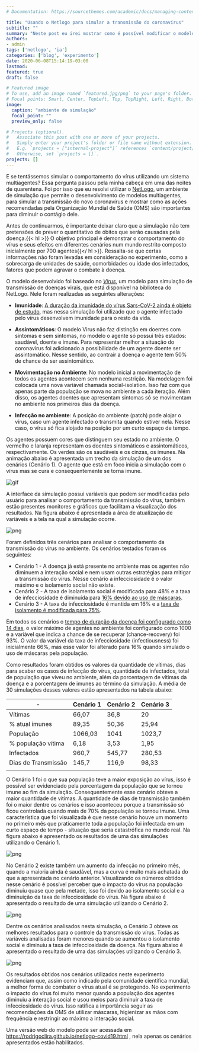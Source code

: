 ```yaml
---
# Documentation: https://sourcethemes.com/academic/docs/managing-content/

title: "Usando o Netlogo para simular a transmissão do coronavírus"
subtitle: ""
summary: "Neste post eu irei mostrar como é possível modificar o modelo *Virus* da biblioteca NetLogo para simular o comportamento da transmissão do Sars-CoV-2, o novo coronavírus. No experimento foram utilizados três cenários demonstraram o comportamento da doença de acordo com as ações tomadas no ambiente."
authors: 
- admin
tags: ['netlogo', 'ia']
categories: ['blog', 'experimento']
date: 2020-06-08T15:14:19-03:00
lastmod: 
featured: true
draft: false

# Featured image
# To use, add an image named `featured.jpg/png` to your page's folder.
# Focal points: Smart, Center, TopLeft, Top, TopRight, Left, Right, BottomLeft, Bottom, BottomRight.
image:
  caption: "ambiente de simulação"
  focal_point: ""
  preview_only: false

# Projects (optional).
#   Associate this post with one or more of your projects.
#   Simply enter your project's folder or file name without extension.
#   E.g. `projects = ["internal-project"]` references `content/project/deep-learning/index.md`.
#   Otherwise, set `projects = []`.
projects: []
---
```


E se tentássemos simular o comportamento do vírus utilizando um sistema multiagentes? Essa pergunta passou pela minha cabeça em uma das noites de quarentena. Foi por isso que eu resolvi utilizar o [NetLogo](http://ccl.northwestern.edu/netlogo/), um ambiente de simulação que permite o desenvolvimento de modelos multiagentes, para simular a transmissão do novo coronavírus e mostrar como as ações recomendadas pela Organização Mundial de Saúde (OMS) são importantes para diminuir o contágio dele.

Antes de continuarmos, é importante deixar claro que a simulação não tem pretensões de prever o quantitativo de óbitos que serão causadas pela doença.{{< hl >}} O objetivo principal é demonstrar o comportamento do vírus e seus efeitos em diferentes cenários num mundo restrito composto inicialmente por 700 agentes{{</ hl >}}. Ressalta-se que certas informações não foram levadas em consideração no experimento, como a sobrecarga de unidades de saúde, comorbidades ou idade dos infectados, fatores que podem agravar o combate à doença. 

O modelo desenvolvido foi baseado no *[Virus](https://ccl.northwestern.edu/netlogo/models/Virus)*, um modelo para simulação de transmissão de doenças virais, que está disponível na biblioteca do NetLogo. Nele foram realizadas as seguintes alterações:

* **Imunidade**: [A duração da imunidade do vírus Sars-CoV-2 ainda é objeto de estudo](https://www.bbc.com/portuguese/internacional-52462544), mas nessa simulação foi utilizado que o agente infectado pelo vírus desenvolvem imunidade para o resto da vida. 

* **Assintomáticos**: O modelo Virus não faz distinção em doentes com sintomas e sem sintomas, no modelo o agente só possui três estados: saudável, doente e imune. Para representar melhor a situação do coronavírus foi adicionado a possibilidade de um agente doente ser assintomático. Nesse sentido, ao contrair a doença o agente tem 50% de chance de ser assintomático. 

* **Movimentação no Ambiente**: No modelo inicial a movimentação de todos os agentes acontecem sem nenhuma restrição. Na modelagem foi colocada uma nova variável chamada social-isolation. Isso faz com que apenas parte da população se mova no ambiente a cada iteração. Além disso, os agentes doentes que apresentam sintomas só se movimentam no ambiente nos primeiros dias da doença.  

* **Infecção no ambiente**: A posição do ambiente (patch) pode alojar o vírus, caso um agente infectado o transmita quando estiver nela. Nesse caso, o vírus só fica alojado na posição por um curto espaço de tempo. 

Os agentes possuem cores que distinguem seu estado no ambiente. O vermelho e laranja representam os doentes sintomáticos e assintomáticos, respectivamente. Os verdes são os saudáveis e os cinzas, os imunes. Na animação abaixo é apresentada um trecho da simulação de um dos cenários (Cenário 1). O agente que está em foco inicia a simulação com o vírus mas se cura e consequentemente se torna imune. 

![gif](./image3.gif)

A interface da simulação possui variáveis que podem ser modificadas pelo usuário para analisar o comportamento da transmissão do vírus, também estão presentes monitores e gráficos que facilitam a visualização dos resultados. Na figura abaixo é apresentada a área de atualização de variáveis e a tela na qual a simulação ocorre. 

![png](./image7.png)

Foram definidos três cenários para analisar o comportamento da transmissão do vírus no ambiente. Os cenários testados foram os seguintes: 

* Cenário 1 - A doença já está presente no ambiente mas os agentes não diminuem a interação social e nem usam outras estratégias para mitigar a transmissão do vírus. Nesse cenário a infecciosidade é o valor máximo e o isolamento social não existe.
* Cenário 2 - A taxa de isolamento social é modificada para 48% e a taxa de infecciosidade é diminuída para [16% devido ao uso de máscaras](https://www.cnbc.com/2020/05/19/coronavirus-wearing-a-mask-can-reduce-transmission-by-75percent-new-study-claims.html). 
* Cenário 3 - A taxa de infecciosidade é mantida em 16% e a [taxa de isolamento é modificada para 75%](https://agenciabrasil.ebc.com.br/saude/noticia/2020-05/taxa-de-isolamento-social-em-sao-paulo-se-mantem-abaixo-dos-55). 

Em todos os cenários o [tempo de duração da doença foi configurado como 14 dias](https://www.bbc.com/portuguese/geral-52274791), o valor máximo de agentes no ambiente foi configurado como 1000 e a variável que indica a chance de se recuperar (chance-recovery) foi 93%. O valor da variável da taxa de infecciosidade (infectiousness) foi inicialmente 66%, mas esse valor foi alterado para 16% quando simulado o uso de máscaras pela população.

Como resultados foram obtidos os valores da quantidade de vítimas, dias para acabar os casos de infecção do vírus, quantidade de infectados, total de população que viveu no ambiente, além da porcentagem de vítimas da doença e a porcentagem de imunes ao término da simulação. A média de 30 simulações desses valores estão apresentados na tabela abaixo: 

|          -          | Cenário 1 | Cenário 2 | Cenário 3 |
|---------------------|-----------|-----------|-----------|
| Vítimas             | 66,07     | 36,8      | 20        |
| % atual imunes      | 89,35     | 50,36     | 25,94     |
| População           | 1066,03   | 1041      | 1023,7    |
| % população vítima  | 6,18      | 3,53      | 1,95      |
| Infectados          | 960,7     | 545,77    | 280,53    |
| Dias de Transmissão | 145,7     | 116,9     | 98,33     |
|                     |           |           |           |

O Cenário 1 foi o que sua população teve a maior exposição ao vírus, isso é possível ser evidenciado pela porcentagem da população que se tornou imune ao fim da simulação. Consequentemente esse cenário obteve a maior quantidade de vítimas. A quantidade de dias de transmissão também foi o maior dentre os cenários e isso aconteceu porque a transmissão só ficou controlada quando mais de 70% da população se tornou imune. Uma característica que foi visualizada é que nesse cenário houve um momento no primeiro mês que praticamente toda a população foi infectada em um curto espaço de tempo - situação que seria catastrófica no mundo real. Na figura abaixo é apresentado os resultados de uma das simulações utilizando o Cenário 1.

![png](./image6.png)


No Cenário 2 existe também um aumento da infecção no primeiro mês, quando a maioria ainda é saudável, mas a curva é muito mais achatada do que a apresentada no cenário anterior. Visualizando os números obtidos nesse cenário é possível perceber que o  impacto do vírus na população diminuiu quase que pela metade, isso foi devido ao isolamento social e a diminuição da taxa de infecciosidade do vírus. Na figura abaixo é apresentado o resultado de uma simulação utilizando o Cenário 2.

![png](./image4.png)

Dentre os cenários analisados nesta simulação, o Cenário 3 obteve os melhores resultados para o controle da transmissão do vírus. Todas as variáveis analisadas foram menores quando se aumentou o isolamento social e diminuiu a taxa de infecciosidade da doença. Na figura abaixo é apresentado o resultado de uma das simulações utilizando o Cenário 3.

![png](./image5.png)

Os resultados obtidos nos cenários utilizados neste experimento evidenciam que, assim como indicado pela comunidade científica mundial, a melhor forma de combater o vírus atual é se protegendo. No experimento o impacto do vírus foi muito menor quando a população dos agentes diminuiu a interação social e usou meios para diminuir a taxa de infecciosidade do vírus. Isso ratifica a importância seguir as recomendações da OMS de utilizar máscaras, higienizar as mãos com frequência e restringir ao máximo a interação social. 

Uma versão web do modelo pode ser acessada em https://rodrigoclira.github.io/netlogo-covid19.html , nela apenas os cenários apresentados estão habilitados. 


